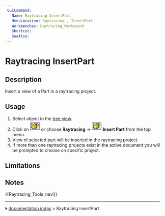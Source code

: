 ```yaml
---
 GuiCommand:
   Name: Raytracing InsertPart
   MenuLocation: Raytracing , InsertPart‏‎
   Workbenches: Raytracing_Workbench
   Shortcut: 
   SeeAlso: 
---
```


# Raytracing InsertPart

## Description

Insert a view of a Part in a raytracing project.

## Usage

1.  Select object in the [tree view](Tree_view.md).
2.  Click on <img alt="" src=images/Raytracing_InsertPart.svg  style="width:32px;"> or choose **Raytracing** → **<img src="images/Raytracing_InsertPart.svg" width=32px> Insert Part** from the top menu.
3.  View of selected part will be inserted in the raytracing project.
4.  If more than one raytracing projects exist in the active document you will be prompted to choose on specific project.

## Limitations

## Notes




 {{Raytracing_Tools_navi}}



---
⏵ [documentation index](../README.md) > Raytracing InsertPart
